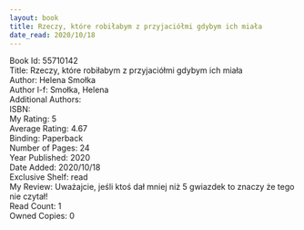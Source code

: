 ```yaml
---
layout: book
title: Rzeczy, które robiłabym z przyjaciółmi gdybym ich miała
date_read: 2020/10/18
---
```


Book Id: 55710142<br />
Title: Rzeczy, które robiłabym z przyjaciółmi gdybym ich miała<br />
Author: Helena Smołka<br />
Author l-f: Smołka, Helena<br />
Additional Authors: <br />
ISBN: <br />
My Rating: 5<br />
Average Rating: 4.67<br />
Binding: Paperback<br />
Number of Pages: 24<br />
Year Published: 2020<br />
Date Added: 2020/10/18<br />
Exclusive Shelf: read<br />
My Review: Uważajcie, jeśli ktoś dał mniej niż 5 gwiazdek to znaczy że tego nie czytał!<br />
Read Count: 1<br />
Owned Copies: 0<br />

